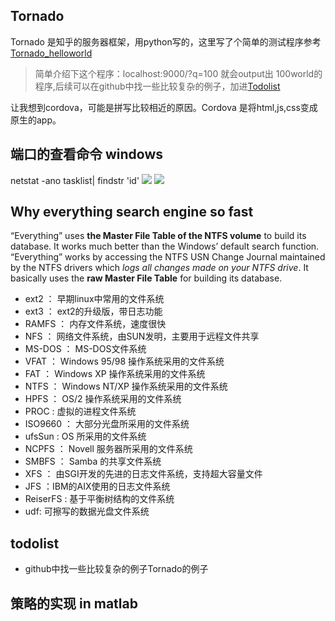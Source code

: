 ## Tornado
Tornado 是知乎的服务器框架，用python写的，这里写了个简单的测试程序参考[Tornado_helloworld](https://github.com/tbxy09/VisualStudioProjExample/blob/master/tornado_helloworld/tornado_helloword.py)
>简单介绍下这个程序：localhost:9000/?q=100  就会output出 100world的程序,后续可以在github中找一些比较复杂的例子，加进[Todolist](#todolist)

让我想到cordova，可能是拼写比较相近的原因。Cordova 是将html,js,css变成原生的app。

## 端口的查看命令 windows
netstat -ano
tasklist| findstr 'id'
![](http://oneyardline.cc/imag/netstat_doscommand.jpg)
![](http://oneyardline.cc/imag/netstat_doscommand2.jpg)


## Why everything search engine so fast
 “Everything” uses __the Master File Table of the NTFS volume__ to build its database. It works much better than the Windows’ default search function. “Everything” works by accessing the NTFS USN Change Journal maintained by the NTFS drivers which *logs all changes made on your NTFS drive*. It basically uses the __raw Master File Table__ for building its database.

- ext2 ： 早期linux中常用的文件系统
- ext3 ： ext2的升级版，带日志功能
- RAMFS ： 内存文件系统，速度很快
- NFS ： 网络文件系统，由SUN发明，主要用于远程文件共享
- MS-DOS ： MS-DOS文件系统
- VFAT ： Windows 95/98 操作系统采用的文件系统
- FAT ： Windows XP 操作系统采用的文件系统
- NTFS ： Windows NT/XP 操作系统采用的文件系统
- HPFS ： OS/2 操作系统采用的文件系统
- PROC : 虚拟的进程文件系统
- ISO9660 ： 大部分光盘所采用的文件系统
- ufsSun : OS 所采用的文件系统
- NCPFS ： Novell 服务器所采用的文件系统
- SMBFS ： Samba 的共享文件系统
- XFS ： 由SGI开发的先进的日志文件系统，支持超大容量文件
- JFS ：IBM的AIX使用的日志文件系统
- ReiserFS : 基于平衡树结构的文件系统
- udf: 可擦写的数据光盘文件系统
## todolist
- github中找一些比较复杂的例子Tornado的例子

## 策略的实现 in matlab

